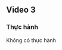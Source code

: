 ## Video 3

<!-- ### Hướng dẫn -->
<!-- Tự động điền thông tin vùng trống -->
<!-- ![alt text](Video3/HuongDan/image.png) -->
### Thực hành
Không có thực hành